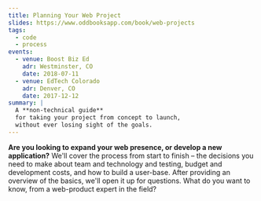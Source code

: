 ```yaml
---
title: Planning Your Web Project
slides: https://www.oddbooksapp.com/book/web-projects
tags:
  - code
  - process
events:
  - venue: Boost Biz Ed
    adr: Westminster, CO
    date: 2018-07-11
  - venue: EdTech Colorado
    adr: Denver, CO
    date: 2017-12-12
summary: |
  A **non-technical guide**
  for taking your project from concept to launch,
  without ever losing sight of the goals.
---
```


**Are you looking to expand your web presence,
or develop a new application?**
We'll cover the process from start to finish –
the decisions you need to make
about team and technology and testing,
budget and development costs,
and how to build a user-base.
After providing an overview of the basics,
we'll open it up for questions.
What do you want to know,
from a web-product expert in the field?
